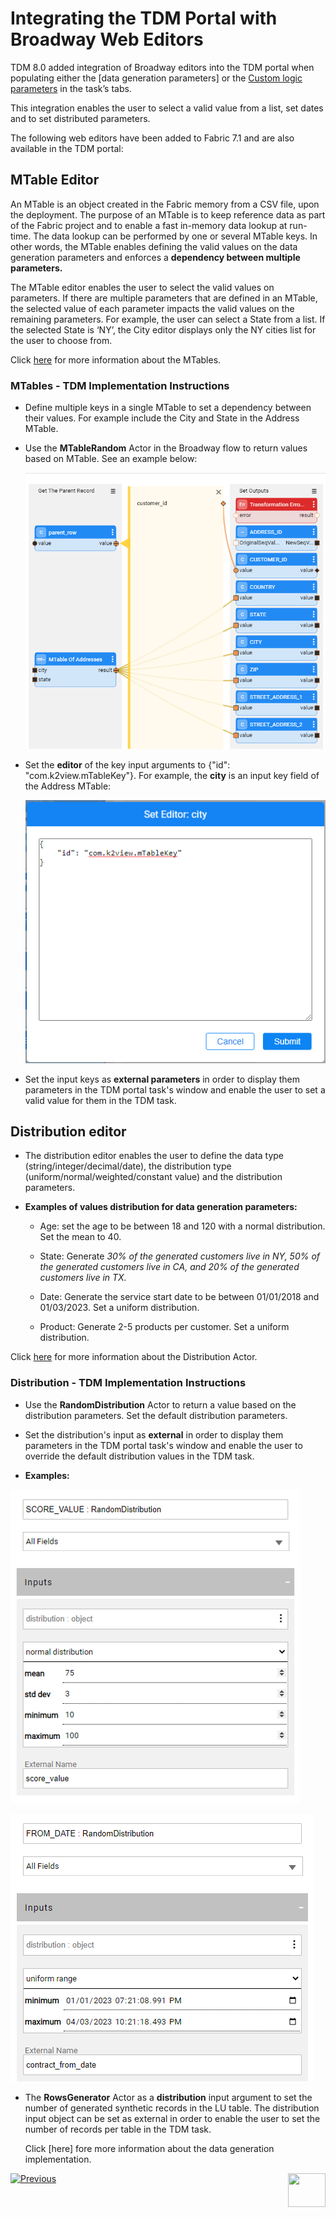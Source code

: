 # Integrating the TDM Portal with Broadway Web Editors

TDM 8.0 added integration of Broadway editors into the TDM portal when populating either the [data generation parameters] or the [Custom logic parameters](/articles/TDM/tdm_implementation/11_tdm_implementation_using_generic_flows.md#step-7---optional---build-broadway-flows-for-the-custom-logic--selection-method) in the task’s tabs.

This integration enables the user to select a valid value from a list, set dates and to set distributed parameters. 

The following web editors have been added to Fabric 7.1 and are also available in the TDM portal:

## MTable Editor

An MTable is an object created in the Fabric memory from a CSV file, upon the deployment. The purpose of an MTable is to keep reference data as part of the Fabric project and to enable a fast in-memory data lookup at run-time. The data lookup can be performed by one or several MTable keys. In other words, the MTable enables defining the valid values on the data generation parameters and enforces a **dependency between multiple parameters.**

The MTable editor enables the user to select the valid values on parameters. If there are multiple parameters that are defined in an MTable, the selected value of each parameter impacts the valid values on the remaining parameters. For example, the user can select a State from a list. If the selected State is ‘NY’, the City editor displays only the NY cities list for the user to choose from.

Click [here](/articles/19_Broadway/actors/09_MTable_actors.md) for more information about the MTables.

### MTables - TDM Implementation Instructions

- Define multiple keys in a single MTable to set a dependency between their values. For example include the City and State in the Address MTable.

- Use the **MTableRandom**  Actor in the Broadway flow to return values based on MTable. See an example below:

  ![address flow example](images/address_mtable_example.png)

 

- Set the **editor** of the key input arguments to {"id": "com.k2view.mTableKey"}. For example, the **city** is an input key field of the Address MTable: 

  ![mtable editor](images/mtable_set_editor_key.png) 



- Set the input keys as **external parameters** in order to display them parameters in the TDM portal task's window and enable the user to set a valid value for them in the TDM task.



##   Distribution editor

- The distribution editor enables the user to define the data type (string/integer/decimal/date), the distribution type (uniform/normal/weighted/constant value) and the distribution parameters.

- **Examples of values distribution for data generation parameters:**

  - Age: set the age to be between 18 and 120 with a normal distribution. Set the mean to 40.

  - State: Generate *30% of the generated customers live in NY, 50% of the generated customers live in CA, and 20% of the generated customers live in TX.*

  - Date: Generate the service start date to be between 01/01/2018 and 01/03/2023. Set a uniform distribution.

  - Product: Generate 2-5 products per customer. Set a uniform distribution. 

Click [here](/articles/19_Broadway/actors/07a_data_generators_actors.md#randomdistribution) for more information about the Distribution Actor.

### Distribution - TDM Implementation Instructions

- Use the **RandomDistribution** Actor to return a value based on the distribution parameters. Set the default distribution parameters.
- Set the distribution's input as **external** in order to display them parameters in the TDM portal task's window and enable the user to override the default distribution values in the TDM task.

- **Examples:**

  

![normal dist](images/normal_dist_example.png)



![normal dist](images/date_dist_example.png)



- The **RowsGenerator** Actor as a **distribution** input argument to set the number of generated synthetic records in the LU table. The distribution input object can be set as external in order to enable the user to set the number of records per table in the  TDM task.

  Click [here] fore more information about the data generation implementation.





[![Previous](/articles/images/Previous.png)](14_tdm_implementation_supporting_non_jdbc_data_source.md)[<img align="right" width="60" height="54" src="/articles/images/Next.png">](16_tdm_data_generation_implementation.md)
